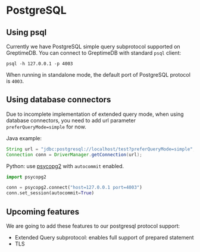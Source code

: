 # PostgreSQL

## Using psql

Currently we have PostgreSQL simple query subprotocol supported on
GreptimeDB. You can connect to GreptimeDB with standard `psql` client:

```shell
psql -h 127.0.0.1 -p 4003
```

When running in standalone mode, the default port of PostgreSQL protocol is
`4003`.

## Using database connectors

Due to incomplete implementation of extended query mode, when using database
connectors, you need to add url parameter `preferQueryMode=simple` for now.

Java example:

```java
String url = "jdbc:postgresql://localhost/test?preferQueryMode=simple";
Connection conn = DriverManager.getConnection(url);
```

Python: use [psycopg2](https://www.psycopg.org/docs/) with `autocommit`
enabled.

```python
import psycopg2

conn = psycopg2.connect("host=127.0.0.1 port=4003")
conn.set_session(autocommit=True)

```

## Upcoming features

We are going to add these features to our postgresql protocol support:

- Extended Query subprotocol: enables full support of prepared statement
- TLS
